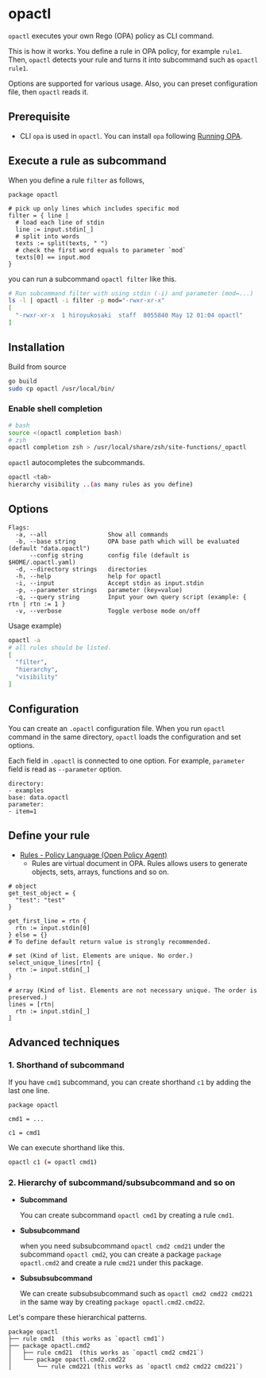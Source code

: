 # opactl

`opactl` executes your own Rego (OPA) policy as CLI command. 

This is how it works. You define a rule in OPA policy, for example `rule1`. Then, `opactl` detects your rule and turns it into subcommand such as `opactl rule1`.

Options are supported for various usage. Also, you can preset configuration file, then `opactl` reads it.

## Prerequisite

- CLI `opa` is used in `opactl`. You can install `opa` following [Running OPA](https://www.openpolicyagent.org/docs/latest/#running-opa).

## Execute a rule as subcommand

When you define a rule `filter` as follows, 

```rego
package opactl

# pick up only lines which includes specific mod
filter = { line |
  # load each line of stdin
  line := input.stdin[_]
  # split into words
  texts := split(texts, " ")
  # check the first word equals to parameter `mod`
  texts[0] == input.mod
}
```

you can run a subcommand `opactl filter` like this.

```sh
# Run subcommand filter with using stdin (-i) and parameter (mod=...)
ls -l | opactl -i filter -p mod="-rwxr-xr-x"
[
  "-rwxr-xr-x  1 hiroyukosaki  staff  8055840 May 12 01:04 opactl"
]
```

## Installation

Build from source

```sh
go build
sudo cp opactl /usr/local/bin/
```

### Enable shell completion

```sh
# bash
source <(opactl completion bash)
# zsh
opactl completion zsh > /usr/local/share/zsh/site-functions/_opactl
```

`opactl` autocompletes the subcommands.

```sh
opactl <tab>
hierarchy visibility ..(as many rules as you define)
```

## Options

```
Flags:
  -a, --all                 Show all commands
  -b, --base string         OPA base path which will be evaluated (default "data.opactl")
      --config string       config file (default is $HOME/.opactl.yaml)
  -d, --directory strings   directories
  -h, --help                help for opactl
  -i, --input               Accept stdin as input.stdin
  -p, --parameter strings   parameter (key=value)
  -q, --query string        Input your own query script (example: { rtn | rtn := 1 }
  -v, --verbose             Toggle verbose mode on/off
```

Usage example)

```sh
opactl -a
# all rules should be listed.
[
  "filter",
  "hierarchy",
  "visibility"
]
```

## Configuration

You can create an `.opactl` configuration file. When you run `opactl` command in the same directory, `opactl` loads the configuration and set options. 

Each field in `.opactl` is connected to one option. For example, `parameter` field is read as `--parameter` option.

```
directory:
- examples
base: data.opactl
parameter:
- item=1
```

## Define your rule

- [Rules - Policy Language (Open Policy Agent)](https://www.openpolicyagent.org/docs/latest/policy-language/#rules)
  - Rules are virtual document in OPA. Rules allows users to generate objects, sets, arrays, functions and so on. 

```rego
# object
get_test_object = {
  "test": "test"
}

get_first_line = rtn {
  rtn := input.stdin[0]
} else = {}
# To define default return value is strongly recommended.

# set (Kind of list. Elements are unique. No order.)
select_unique_lines[rtn] {
  rtn := input.stdin[_]
}

# array (Kind of list. Elements are not necessary unique. The order is preserved.)
lines = [rtn|
  rtn := input.stdin[_]
]

```

## Advanced techniques

### 1. Shorthand of subcommand

If you have `cmd1` subcommand, you can create shorthand `c1` by adding the last one line.

```rego
package opactl

cmd1 = ...

c1 = cmd1
```

We can execute shorthand like this.

```sh
opactl c1 (= opactl cmd1)
```

### 2. Hierarchy of subcommand/subsubcommand and so on

- **Subcommand**

  You can create subcommand `opactl cmd1` by creating a rule `cmd1`.
- **Subsubcommand**

  when you need subsubcommand `opactl cmd2 cmd21` under the subcommand `opactl cmd2`, you can create a package `package opactl.cmd2` and create a rule `cmd21` under this package.
- **Subsubsubcommand**

  We can create subsubsubcommand such as `opactl cmd2 cmd22 cmd221` in the same way by creating `package opactl.cmd2.cmd22`.

Let's compare these hierarchical patterns.

```
package opactl
├── rule cmd1  (this works as `opactl cmd1`)
├── package opactl.cmd2
│   ├── rule cmd21  (this works as `opactl cmd2 cmd21`)
│   └── package opactl.cmd2.cmd22  
│       └── rule cmd221 (this works as `opactl cmd2 cmd22 cmd221`)
```
